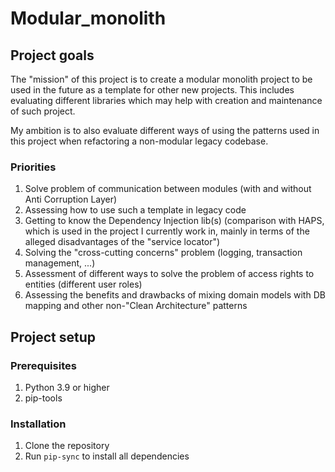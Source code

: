 # Modular_monolith

## Project goals

The "mission" of this project is to create a modular monolith project to be used in the future as a template for other
new projects. This includes evaluating different libraries which may help with creation and maintenance of such project.

My ambition is to also evaluate different ways of using the patterns used in this project when refactoring
a non-modular legacy codebase.

### Priorities
1. Solve problem of communication between modules (with and without Anti Corruption Layer)
2. Assessing how to use such a template in legacy code
3. Getting to know the Dependency Injection lib(s) (comparison with HAPS, which is used in the project I currently work in, mainly in terms of the alleged disadvantages of the "service locator")
4. Solving the "cross-cutting concerns" problem (logging, transaction management, ...)
5. Assessment of different ways to solve the problem of access rights to entities (different user roles)
6. Assessing the benefits and drawbacks of mixing domain models with DB mapping and other non-"Clean Architecture" patterns

## Project setup

### Prerequisites
1. Python 3.9 or higher
2. pip-tools

### Installation
1. Clone the repository
2. Run `pip-sync` to install all dependencies
